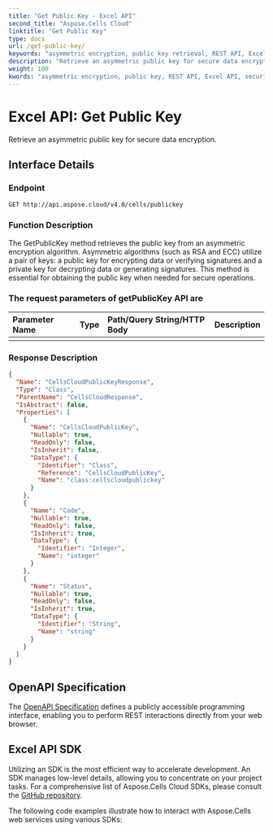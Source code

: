 ```yaml
---
title: "Get Public Key - Excel API"
second_title: "Aspose.Cells Cloud"
linktitle: "Get Public Key"
type: docs
url: /get-public-key/
keywords: "asymmetric encryption, public key retrieval, REST API, Excel API, security, data encryption, API integration"
description: "Retrieve an asymmetric public key for secure data encryption."
weight: 100
kwords: "asymmetric encryption, public key, REST API, Excel API, security, data encryption, API integration, JSON, API documentation"
---
```


# **Excel API: Get Public Key**

Retrieve an asymmetric public key for secure data encryption.

## **Interface Details**

### **Endpoint**

```
GET http://api.aspose.cloud/v4.0/cells/publickey
```

### **Function Description**

The GetPublicKey method retrieves the public key from an asymmetric encryption algorithm. Asymmetric algorithms (such as RSA and ECC) utilize a pair of keys: a public key for encrypting data or verifying signatures and a private key for decrypting data or generating signatures. This method is essential for obtaining the public key when needed for secure operations.

### The request parameters of **getPublicKey** API are

| Parameter Name | Type | Path/Query String/HTTP Body | Description |
| :- | :- | :- | :- |
|  |  |  |  |

### **Response Description**

```json
{
  "Name": "CellsCloudPublicKeyResponse",
  "Type": "Class",
  "ParentName": "CellsCloudResponse",
  "IsAbstract": false,
  "Properties": [
    {
      "Name": "CellsCloudPublicKey",
      "Nullable": true,
      "ReadOnly": false,
      "IsInherit": false,
      "DataType": {
        "Identifier": "Class",
        "Reference": "CellsCloudPublicKey",
        "Name": "class:cellscloudpublickey"
      }
    },
    {
      "Name": "Code",
      "Nullable": true,
      "ReadOnly": false,
      "IsInherit": true,
      "DataType": {
        "Identifier": "Integer",
        "Name": "integer"
      }
    },
    {
      "Name": "Status",
      "Nullable": true,
      "ReadOnly": false,
      "IsInherit": true,
      "DataType": {
        "Identifier": "String",
        "Name": "string"
      }
    }
  ]
}
```

## OpenAPI Specification

The [OpenAPI Specification](https://reference.aspose.cloud/cells/#/KeyController/GetPublicKey) defines a publicly accessible programming interface, enabling you to perform REST interactions directly from your web browser.

## Excel API SDK

Utilizing an SDK is the most efficient way to accelerate development. An SDK manages low-level details, allowing you to concentrate on your project tasks. For a comprehensive list of Aspose.Cells Cloud SDKs, please consult the [GitHub repository](https://github.com/aspose-cells-cloud).

The following code examples illustrate how to interact with Aspose.Cells web services using various SDKs:
